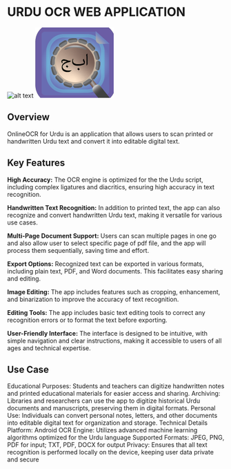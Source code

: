 # URDU OCR WEB APPLICATION

![alt text](https://github.com/[OCR-NLPL]/[Web-App]/blob/[assets]/ocr_icon_new.png?raw=true)
![Alt text](assets/ocr_icon_new.png?raw=true "Title")

## Overview
OnlineOCR for Urdu is an application that allows users to scan printed or handwritten Urdu text and convert it into editable digital text.

## Key Features
**High Accuracy:** The OCR engine is optimized for the the Urdu script, including complex ligatures and diacritics, ensuring high accuracy in text recognition.

**Handwritten Text Recognition:** In addition to printed text, the app can also recognize and convert handwritten Urdu text, making it versatile for various use cases.

**Multi-Page Document Support:**  Users can scan multiple pages in one go and also allow user to select specific page of pdf file, and the app will process them sequentially, saving time and effort.

**Export Options:**  Recognized text can be exported in various formats, including plain text, PDF, and Word documents. This facilitates easy sharing and editing.

**Image Editing:** The app includes features such as cropping, enhancement, and binarization to improve the accuracy of text recognition.

**Editing Tools:** The app includes basic text editing tools to correct any recognition errors or to format the text before exporting.

**User-Friendly Interface:** The interface is designed to be intuitive, with simple navigation and clear instructions, making it accessible to users of all ages and technical expertise.

## Use Case
Educational Purposes: Students and teachers can digitize handwritten notes and printed educational materials for easier access and sharing.
Archiving: Libraries and researchers can use the app to digitize historical Urdu documents and manuscripts, preserving them in digital formats.
Personal Use: Individuals can convert personal notes, letters, and other documents into editable digital text for organization and storage.
Technical Details
Platform: Android
OCR Engine: Utilizes advanced machine learning algorithms optimized for the Urdu language
Supported Formats: JPEG, PNG, PDF for input; TXT, PDF, DOCX for output
Privacy: Ensures that all text recognition is performed locally on the device, keeping user data private and secure

